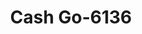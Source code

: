 ---
f_zip-code: 48220
f_state-code: MI
title: Cash Go-6136
f_phone: 248-546-7846
f_city-only: Ferndale
f_address: 940 W 9 Mile Rd Ferndale
f_location-unique-id: '6136'
slug: cash-go-6136
updated-on: '2024-05-30T13:46:58.046Z'
created-on: '2024-05-30T13:36:59.803Z'
published-on: '2024-05-30T13:54:32.469Z'
f_city-state: cms/city/ferndale-mi.md
f_company: cms/company/cash-go.md
f_state: cms/state/michigan.md
layout: '[payday-loan].html'
tags: payday-loan
---